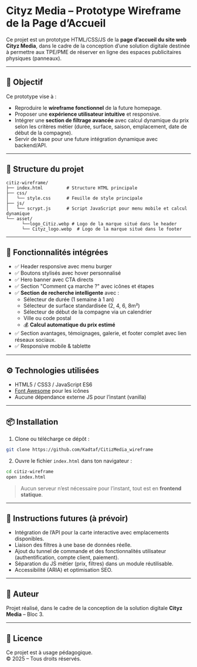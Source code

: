 
# Cityz Media – Prototype Wireframe de la Page d’Accueil

Ce projet est un prototype HTML/CSS/JS de la **page d’accueil du site web Cityz Media**, dans le cadre de la conception d’une solution digitale destinée à permettre aux TPE/PME de réserver en ligne des espaces publicitaires physiques (panneaux).

---

## 🧭 Objectif

Ce prototype vise à :

- Reproduire le **wireframe fonctionnel** de la future homepage.
- Proposer une **expérience utilisateur intuitive** et responsive.
- Intégrer une **section de filtrage avancée** avec calcul dynamique du prix selon les critères métier (durée, surface, saison, emplacement, date de début de la compagne).
- Servir de base pour une future intégration dynamique avec backend/API.

---

## 🧱 Structure du projet

```
citiz-wireframe/
├── index.html         # Structure HTML principale
├── css/
│   └── style.css      # Feuille de style principale
├── js/
│   └── scrypt.js      # Script JavaScript pour menu mobile et calcul dynamique
└── asset/
      └──logo_Citiz.webp # Logo de la marque situé dans le header
      └── Cityz_logo.webp  # Logo de la marque situé dans le footer
```

---

## 🚀 Fonctionnalités intégrées

- ✅ Header responsive avec menu burger
- ✅ Boutons stylisés avec hover personnalisé
- ✅ Hero banner avec CTA directs
- ✅ Section "Comment ça marche ?" avec icônes et étapes
- ✅ **Section de recherche intelligente** avec :
  - Sélecteur de durée (1 semaine à 1 an)
  - Sélecteur de surface standardisée (2, 4, 6, 8m²)
  - Sélecteur de début de la compagne via un calendrier
  - Ville ou code postal
  - 💰 **Calcul automatique du prix estimé**
- ✅ Section avantages, témoignages, galerie, et footer complet avec lien réseaux sociaux.
- ✅ Responsive mobile & tablette

---

## ⚙️ Technologies utilisées

- HTML5 / CSS3 / JavaScript ES6
- [Font Awesome](https://fontawesome.com) pour les icônes
- Aucune dépendance externe JS pour l’instant (vanilla)

---

## 📦 Installation

1. Clone ou télécharge ce dépôt :
```bash
git clone https://github.com/Kadtaf/CitizMedia_wireframe
```

2. Ouvre le fichier `index.html` dans ton navigateur :
```bash
cd citiz-wireframe
open index.html
```

> Aucun serveur n’est nécessaire pour l’instant, tout est en **frontend statique**.

---

## 📌 Instructions futures (à prévoir)

- Intégration de l’API pour la carte interactive avec emplacements disponibles.
- Liaison des filtres à une base de données réelle.
- Ajout du tunnel de commande et des fonctionnalités utilisateur (authentification, compte client, paiement).
- Séparation du JS métier (prix, filtres) dans un module réutilisable.
- Accessibilité (ARIA) et optimisation SEO.

---

## 👤 Auteur

Projet réalisé, dans le cadre de la conception de la solution digitale **Cityz Media** – Bloc 3.

---

## 📄 Licence

Ce projet est à usage pédagogique.  
© 2025 – Tous droits réservés.
